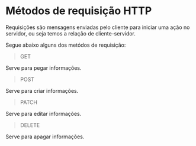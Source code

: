 # Métodos de requisição HTTP

Requisições são mensagens enviadas pelo cliente para iniciar uma ação no servidor, ou seja temos a relação de cliente-servidor.

Segue abaixo alguns dos metódos de requisição:

> GET

Serve para pegar informações.

> POST

Serve para criar informações.

> PATCH

Serve para editar informações.

> DELETE

Serve para apagar informações.